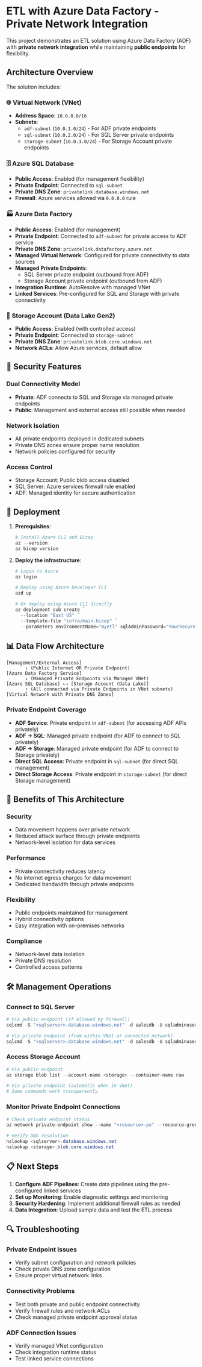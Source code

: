 # ETL with Azure Data Factory - Private Network Integration

This project demonstrates an ETL solution using Azure Data Factory (ADF) with **private network integration** while maintaining **public endpoints** for flexibility.

## Architecture Overview

The solution includes:

### 🌐 **Virtual Network (VNet)**
- **Address Space**: `10.0.0.0/16`
- **Subnets**:
  - `adf-subnet` (`10.0.1.0/24`) - For ADF private endpoints
  - `sql-subnet` (`10.0.2.0/24`) - For SQL Server private endpoints  
  - `storage-subnet` (`10.0.3.0/24`) - For Storage Account private endpoints

### 🗄️ **Azure SQL Database**
- **Public Access**: Enabled (for management flexibility)
- **Private Endpoint**: Connected to `sql-subnet`
- **Private DNS Zone**: `privatelink.database.windows.net`
- **Firewall**: Azure services allowed via `0.0.0.0` rule

### 🏭 **Azure Data Factory**
- **Public Access**: Enabled (for management)
- **Private Endpoint**: Connected to `adf-subnet` for private access to ADF service
- **Private DNS Zone**: `privatelink.datafactory.azure.net`
- **Managed Virtual Network**: Configured for private connectivity to data sources
- **Managed Private Endpoints**: 
  - SQL Server private endpoint (outbound from ADF)
  - Storage Account private endpoint (outbound from ADF)
- **Integration Runtime**: AutoResolve with managed VNet
- **Linked Services**: Pre-configured for SQL and Storage with private connectivity

### 💾 **Storage Account (Data Lake Gen2)**
- **Public Access**: Enabled (with controlled access)
- **Private Endpoint**: Connected to `storage-subnet`
- **Private DNS Zone**: `privatelink.blob.core.windows.net`
- **Network ACLs**: Allow Azure services, default allow

## 🔐 **Security Features**

### **Dual Connectivity Model**
- **Private**: ADF connects to SQL and Storage via managed private endpoints
- **Public**: Management and external access still possible when needed

### **Network Isolation**
- All private endpoints deployed in dedicated subnets
- Private DNS zones ensure proper name resolution
- Network policies configured for security

### **Access Control**
- Storage Account: Public blob access disabled
- SQL Server: Azure services firewall rule enabled
- ADF: Managed identity for secure authentication

## 🚀 **Deployment**

1. **Prerequisites**:
   ```powershell
   # Install Azure CLI and Bicep
   az --version
   az bicep version
   ```

2. **Deploy the infrastructure**:
   ```powershell
   # Login to Azure
   az login

   # Deploy using Azure Developer CLI
   azd up
   
   # Or deploy using Azure CLI directly
   az deployment sub create `
     --location "East US" `
     --template-file "infra/main.bicep" `
     --parameters environmentName="myetl" sqlAdminPassword="YourSecurePassword123!"
   ```

## 📊 **Data Flow Architecture**

```
[Management/External Access]
       ↓ (Public Internet OR Private Endpoint)
[Azure Data Factory Service] 
       ↓ (Managed Private Endpoints via Managed VNet)
[Azure SQL Database] ←→ [Storage Account (Data Lake)]
       ↑ (All connected via Private Endpoints in VNet subnets)
[Virtual Network with Private DNS Zones]
```

### **Private Endpoint Coverage**
- **ADF Service**: Private endpoint in `adf-subnet` (for accessing ADF APIs privately)
- **ADF → SQL**: Managed private endpoint (for ADF to connect to SQL privately)
- **ADF → Storage**: Managed private endpoint (for ADF to connect to Storage privately)
- **Direct SQL Access**: Private endpoint in `sql-subnet` (for direct SQL management)
- **Direct Storage Access**: Private endpoint in `storage-subnet` (for direct Storage management)

## 🔧 **Benefits of This Architecture**

### **Security**
- Data movement happens over private network
- Reduced attack surface through private endpoints
- Network-level isolation for data services

### **Performance**  
- Private connectivity reduces latency
- No internet egress charges for data movement
- Dedicated bandwidth through private endpoints

### **Flexibility**
- Public endpoints maintained for management
- Hybrid connectivity options
- Easy integration with on-premises networks

### **Compliance**
- Network-level data isolation
- Private DNS resolution
- Controlled access patterns

## 🛠️ **Management Operations**

### **Connect to SQL Server**
```powershell
# Via public endpoint (if allowed by firewall)
sqlcmd -S "<sqlserver>.database.windows.net" -d salesdb -U sqladminuser -P

# Via private endpoint (from within VNet or connected network)
sqlcmd -S "<sqlserver>.database.windows.net" -d salesdb -U sqladminuser -P
```

### **Access Storage Account**
```powershell
# Via public endpoint
az storage blob list --account-name <storage> --container-name raw

# Via private endpoint (automatic when in VNet)
# Same commands work transparently
```

### **Monitor Private Endpoint Connections**
```powershell
# Check private endpoint status
az network private-endpoint show --name "<resource>-pe" --resource-group "rg-<environment>"

# Verify DNS resolution
nslookup <sqlserver>.database.windows.net
nslookup <storage>.blob.core.windows.net
```

## 📋 **Next Steps**

1. **Configure ADF Pipelines**: Create data pipelines using the pre-configured linked services
2. **Set up Monitoring**: Enable diagnostic settings and monitoring
3. **Security Hardening**: Implement additional firewall rules as needed
4. **Data Integration**: Upload sample data and test the ETL process

## 🔍 **Troubleshooting**

### **Private Endpoint Issues**
- Verify subnet configuration and network policies
- Check private DNS zone configuration
- Ensure proper virtual network links

### **Connectivity Problems**
- Test both private and public endpoint connectivity
- Verify firewall rules and network ACLs
- Check managed private endpoint approval status

### **ADF Connection Issues**
- Verify managed VNet configuration
- Check integration runtime status
- Test linked service connections
